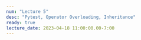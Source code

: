 ```yaml
---
num: "Lecture 5"
desc: "Pytest, Operator Overloading, Inheritance"
ready: true
lecture_date: 2023-04-18 11:00:00.00-7:00
---
```

